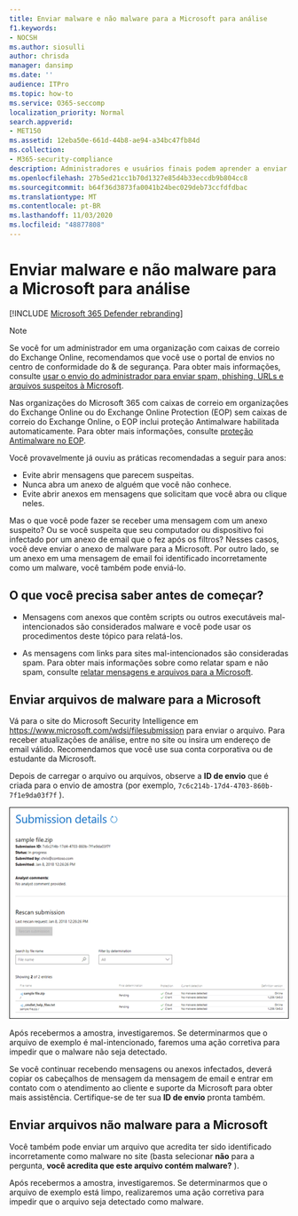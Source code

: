 ```yaml
---
title: Enviar malware e não malware para a Microsoft para análise
f1.keywords:
- NOCSH
ms.author: siosulli
author: chrisda
manager: dansimp
ms.date: ''
audience: ITPro
ms.topic: how-to
ms.service: O365-seccomp
localization_priority: Normal
search.appverid:
- MET150
ms.assetid: 12eba50e-661d-44b8-ae94-a34bc47fb84d
ms.collection:
- M365-security-compliance
description: Administradores e usuários finais podem aprender a enviar malwares não detectados ou anexos de malware identificados incorretamente para a Microsoft para análise.
ms.openlocfilehash: 27b5ed21cc1b70d1327e85d4b33eccdb9b804cc8
ms.sourcegitcommit: b64f36d3873fa0041b24bec029deb73ccfdfdbac
ms.translationtype: MT
ms.contentlocale: pt-BR
ms.lasthandoff: 11/03/2020
ms.locfileid: "48877808"
---
```

# <a name="submit-malware-and-non-malware-to-microsoft-for-analysis"></a>Enviar malware e não malware para a Microsoft para análise

[!INCLUDE [Microsoft 365 Defender rebranding](../includes/microsoft-defender-for-office.md)]


> [!NOTE]
> Se você for um administrador em uma organização com caixas de correio do Exchange Online, recomendamos que você use o portal de envios no centro de conformidade do & de segurança. Para obter mais informações, consulte [usar o envio do administrador para enviar spam, phishing, URLs e arquivos suspeitos à Microsoft](admin-submission.md).

Nas organizações do Microsoft 365 com caixas de correio em organizações do Exchange Online ou do Exchange Online Protection (EOP) sem caixas de correio do Exchange Online, o EOP inclui proteção Antimalware habilitada automaticamente. Para obter mais informações, consulte [proteção Antimalware no EOP](anti-malware-protection.md).

Você provavelmente já ouviu as práticas recomendadas a seguir para anos:

- Evite abrir mensagens que parecem suspeitas.
- Nunca abra um anexo de alguém que você não conhece.
- Evite abrir anexos em mensagens que solicitam que você abra ou clique neles.

Mas o que você pode fazer se receber uma mensagem com um anexo suspeito? Ou se você suspeita que seu computador ou dispositivo foi infectado por um anexo de email que o fez após os filtros? Nesses casos, você deve enviar o anexo de malware para a Microsoft. Por outro lado, se um anexo em uma mensagem de email foi identificado incorretamente como um malware, você também pode enviá-lo.

## <a name="what-do-you-need-to-know-before-you-begin"></a>O que você precisa saber antes de começar?

- Mensagens com anexos que contêm scripts ou outros executáveis mal-intencionados são considerados malware e você pode usar os procedimentos deste tópico para relatá-los.

- As mensagens com links para sites mal-intencionados são consideradas spam. Para obter mais informações sobre como relatar spam e não spam, consulte [relatar mensagens e arquivos para a Microsoft](report-junk-email-messages-to-microsoft.md).

## <a name="submit-malware-files-to-microsoft"></a>Enviar arquivos de malware para a Microsoft

Vá para o site do Microsoft Security Intelligence em <https://www.microsoft.com/wdsi/filesubmission> para enviar o arquivo. Para receber atualizações de análise, entre no site ou insira um endereço de email válido. Recomendamos que você use sua conta corporativa ou de estudante da Microsoft.

Depois de carregar o arquivo ou arquivos, observe a **ID de envio** que é criada para o envio de amostra (por exemplo, `7c6c214b-17d4-4703-860b-7f1e9da03f7f` ).

![Detalhes de envio no site Windows Defender Security Intelligence](../../media/EOP-Malware-Protection-Center.png)

Após recebermos a amostra, investigaremos. Se determinarmos que o arquivo de exemplo é mal-intencionado, faremos uma ação corretiva para impedir que o malware não seja detectado.

Se você continuar recebendo mensagens ou anexos infectados, deverá copiar os cabeçalhos de mensagem da mensagem de email e entrar em contato com o atendimento ao cliente e suporte da Microsoft para obter mais assistência. Certifique-se de ter sua **ID de envio** pronta também.

## <a name="submit-non-malware-files-to-microsoft"></a>Enviar arquivos não malware para a Microsoft

Você também pode enviar um arquivo que acredita ter sido identificado incorretamente como malware no site (basta selecionar **não** para a pergunta, **você acredita que este arquivo contém malware?** ).

Após recebermos a amostra, investigaremos. Se determinarmos que o arquivo de exemplo está limpo, realizaremos uma ação corretiva para impedir que o arquivo seja detectado como malware.
